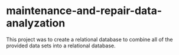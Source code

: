 # maintenance-and-repair-data-analyzation
This project was to create a relational database to combine all of the provided data sets into a relational database.
